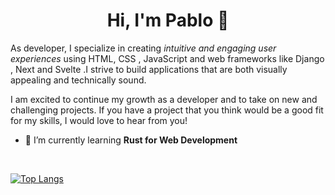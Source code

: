 
<h1 align="center">Hi, I'm Pablo 👋</h1>

<p>As developer, I specialize in creating <em>intuitive and engaging user experiences</em> using HTML, CSS , JavaScript and web frameworks like Django , Next and Svelte .I strive to build applications that are both visually appealing and technically sound. </p>






<p>I am excited to continue my growth as a developer and to take on new and challenging projects. If you have a project that you think would be a good fit for my skills, I would love to hear from you! </p>

- 🌱 I’m currently learning **Rust for Web Development**

<br>






[![Top Langs](https://github-readme-stats.vercel.app/api/top-langs/?username=pablozuta&layout=compact)](https://github.com/anuraghazra/github-readme-stats)






